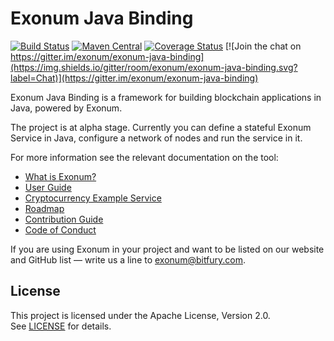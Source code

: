 # Exonum Java Binding

[![Build Status](https://img.shields.io/travis/exonum/exonum-java-binding/master.svg)](https://travis-ci.com/exonum/exonum-java-binding)
[![Maven Central](https://img.shields.io/maven-central/v/com.exonum.binding/exonum-java-binding-core.svg)](https://mvnrepository.com/artifact/com.exonum.binding/exonum-java-binding-core/latest)
[![Coverage Status](https://coveralls.io/repos/github/exonum/exonum-java-binding/badge.svg?branch=master)](https://coveralls.io/github/exonum/exonum-java-binding?branch=master)
[![Join the chat on https://gitter.im/exonum/exonum-java-binding](https://img.shields.io/gitter/room/exonum/exonum-java-binding.svg?label=Chat)](https://gitter.im/exonum/exonum-java-binding)

Exonum Java Binding is a framework for building blockchain applications in Java, 
powered by Exonum.

The project is at alpha stage. Currently you can define a stateful Exonum Service 
in Java, configure a network of nodes and run the service in it.

For more information see the relevant documentation on the tool:
  - [What is Exonum?](https://exonum.com/doc/version/latest/get-started/what-is-exonum/)
  - [User Guide](https://exonum.com/doc/version/latest/get-started/java-binding/)
  - [Cryptocurrency Example Service](exonum-java-binding-cryptocurrency-demo)
  - [Roadmap](ROADMAP.md)
  - [Contribution Guide](CONTRIBUTING.md)
  - [Code of Conduct](https://github.com/exonum/exonum/blob/master/CODE_OF_CONDUCT.md)

If you are using Exonum in your project and want to be listed on our website and
GitHub list — write us a line to <exonum@bitfury.com>.


## License
This project is licensed under the Apache License, Version 2.0.  
See [LICENSE](LICENSE) for details.
